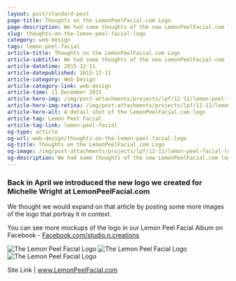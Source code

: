 ```yaml
---
layout: post/standard-post
page-title: Thoughts on the LemonPeelFacial.com Logo
page-description: We had some thoughts of the new LemonPeelFacial.com logo
slug: thoughts-on-the-lemon-peel-facial-logo
category: web-design
tags: lemon-peel-facial
article-title: Thoughts on the LemonPeelFacial.com Logo
article-subtitle: We had some thoughts of the new LemonPeelFacial.com logo
article-datetime: 2015-12-11
article-datepublished: 2015-12-11
article-category: Web Design
article-category-link: web-design
article-time: 11 December 2015
article-hero-img: /img/post-attachments/projects/lpf/12-11/lemon-peel-facial-logo-feature.jpg
article-hero-img-retina: /img/post-attachments/projects/lpf/12-11/lemon-peel-facial-logo-feature@2x.jpg
article-hero-alt: A detail shot of the LemonPeelFacial.com logo
article-tag: Lemon Peel Facial
article-tag-link: lemon-peel-facial
og-type: article
og-url: web-design/thoughts-on-the-lemon-peel-facial-logo
og-title: Thoughts on the LemonPeelFacial.com Logo
og-image: /img/post-attachments/projects/lpf/12-11/lemon-peel-facial-logo-square.jpg
og-description: We had some thoughts of the new LemonPeelFacial.com logo
---
```

<div class="row margin-bottom">
	<h3 class="margin-bottom">Back in April we introduced the new logo we created for Michelle Wright at LemonPeelFacial.com</h3>
	<p>We thought we would expand on that article by posting some more images of the logo that portray it in context.</p>
	<p>You can see more mockups of the logo in our Lemon Peel Facial Album on Facebook - <a href="http://facebook.com/studio.n.creations" class="simple header" target="_blank">Facebook.com/studio.n.creations</a></p>
	<img src="{{ site.blog_cdn }}/img/post-attachments/projects/lpf/12-11/lemon-peel-facial-logo-square.jpg" srcset="{{ site.blog_cdn }}/img/post-attachments/projects/lpf/12-11/lemon-peel-facial-logo-square@2x.jpg 2x" alt="The Lemon Peel Facial Logo" class="margin-bottom black-border">
	<img src="{{ site.blog_cdn }}/img/post-attachments/projects/lpf/12-11/lemon-peel-facial-index.jpg" srcset="{{ site.blog_cdn }}/img/post-attachments/projects/lpf/12-11/lemon-peel-facial-index@2x.jpg 2x" alt="The Lemon Peel Facial Logo" class="margin-bottom black-border">
	<img src="{{ site.blog_cdn }}/img/post-attachments/projects/lpf/12-11/lemon-peel-facial-logo-rectangle.jpg" srcset="{{ site.blog_cdn }}/img/post-attachments/projects/lpf/12-11/lemon-peel-facial-logo-rectangle@2x.jpg 2x" alt="The Lemon Peel Facial Logo" class="margin-bottom black-border">
</div>
<div class="row">
	<p class="header">Site Link | <a href="http://lemonpeelfacial.com" class="simple" target="_blank">www.LemonPeelFacial.com</a></p>
</div>
